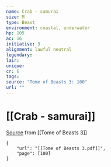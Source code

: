 ```yaml
---
name: Crab - samurai
size: M
type: Beast
environment: coastal, underwater
hp: 105
ac: 16
initiative: 3
alignment: lawful neutral
legendary: 
lair: 
unique: 
cr: 6
tags: 
source: "Tome of Beasts 3: 100"
url: ""
---
```

# [[Crab - samurai]]

[Source](zotero://open-pdf/library/items/BLGR9HVR?page=100) from [[Tome of Beasts 3]]

```pdf
{
	"url": "[[Tome of Beasts 3.pdf]]",
	"page": [100]
}
```

